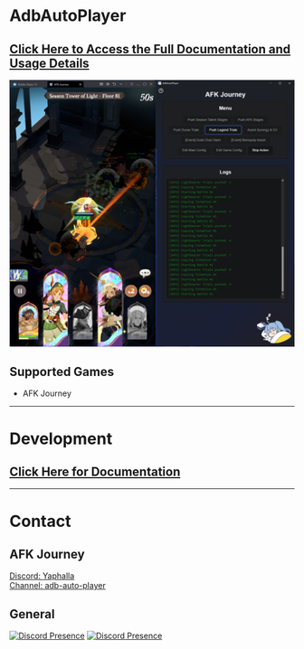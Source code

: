 # AdbAutoPlayer

## [Click Here to Access the Full Documentation and Usage Details](https://AdbAutoPlayer.github.io/AdbAutoPlayer/)
![gui.png](docs/src/images/app/app.png)

## Supported Games
- AFK Journey

_____

# Development

## [Click Here for Documentation](https://AdbAutoPlayer.github.io/AdbAutoPlayer/development/general.html)

___

# Contact
## AFK Journey
[Discord: Yaphalla](https://discord.gg/yaphalla)  
[Channel: adb-auto-player](https://discord.com/channels/1332082220013322240/1338732933057347655)
## General
[![Discord Presence](https://lanyard.cnrad.dev/api/518169167048998913)](https://discord.com/users/518169167048998913)
[![Discord Presence](https://lanyard.cnrad.dev/api/176450119917371392)](https://discord.com/users/176450119917371392)
